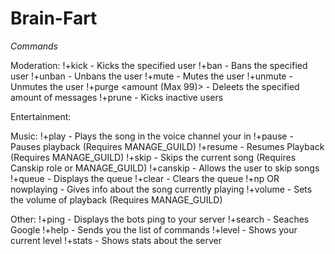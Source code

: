 # Brain-Fart

_Commands_

Moderation:
!+kick <user> - Kicks the specified user
!+ban <user> - Bans the specified user
!+unban <users id> - Unbans the user
!+mute <user> - Mutes the user
!+unmute <user> - Unmutes the user
!+purge <amount (Max 99)> - Deleets the specified amount of messages
!+prune - Kicks inactive users

Entertainment:

Music:
!+play <song name or url> - Plays the song in the voice channel your in
!+pause - Pauses playback (Requires MANAGE_GUILD)
!+resume - Resumes Playback (Requires MANAGE_GUILD)
!+skip - Skips the current song (Requires Canskip role or MANAGE_GUILD)
!+canskip <user> - Allows the user to skip songs
!+queue - Displays the queue
!+clear - Clears the queue
!+np OR nowplaying - Gives info about the song currently playing
!+volume <amount> - Sets the volume of playback (Requires MANAGE_GUILD)

Other:
!+ping - Displays the bots ping to your server
!+search <phrase> - Seaches Google
!+help - Sends you the list of commands
!+level - Shows your current level
!+stats - Shows stats about the server
